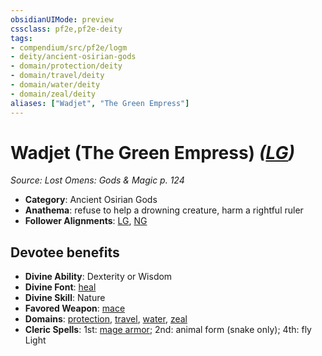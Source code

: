 ```yaml
---
obsidianUIMode: preview
cssclass: pf2e,pf2e-deity
tags:
- compendium/src/pf2e/logm
- deity/ancient-osirian-gods
- domain/protection/deity
- domain/travel/deity
- domain/water/deity
- domain/zeal/deity
aliases: ["Wadjet", "The Green Empress"]
---
```

# Wadjet (The Green Empress) *([LG](../../../Rules/traits/lawful-goo-b1.md))*  
*Source: Lost Omens: Gods & Magic p. 124*  

- **Category**: Ancient Osirian Gods
- **Anathema**: refuse to help a drowning creature, harm a rightful ruler
- **Follower Alignments**: [LG](../../../Rules/traits/lawful-goo-b1.md), [NG](../../../Rules/traits/neutral-good-b1.md)

## Devotee benefits

- **Divine Ability**: Dexterity or Wisdom
- **Divine Font**: [heal](../../spells/heal.md)
- **Divine Skill**: Nature
- **Favored Weapon**: [mace](../../equipment/items/mace.md)
- **Domains**: [protection](../domains.md#Protection), [travel](../domains.md#Travel), [water](../domains.md#Water), [zeal](../domains.md#Zeal)
- **Cleric Spells**: 1st: [mage armor](../../spells/mage-armor.md); 2nd: animal form (snake only); 4th: fly Light